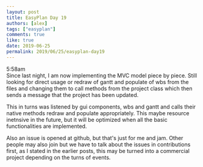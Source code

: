 ```yaml
---
layout: post
title: EasyPlan Day 19
authors: [alex]
tags: ["easyplan"]
comments: true
like: true
date: 2019-06-25
permalink: 2019/06/25/easyplan-day19
---
```

5:58am  
Since last night, I am now implementing the MVC model piece by piece. Still looking for direct usage or redraw of gantt and populate of wbs from the files and changing them to call methods from the project class which then sends a message that the project has been updated.

This in turns was listened by gui components, wbs and gantt and calls their native methods redraw and populate appropriately. This maybe resource inetnsive in the future, but it will be optimized when all the basic functionalities are implemented.

Also an issue is opened at github, but that's just for me and jam. Other people may also join but we have to talk about the issues in contributions first, as I stated in the earlier posts, this may be turned into a commercial project depending on the turns of events.
